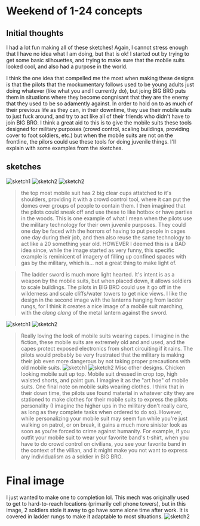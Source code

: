 # Weekend of 1-24 concepts
## Initial thoughts
I had a lot fun making all of these sketches! Again, I cannot stress enough that I have no idea what I am doing, but that is ok! I started out by trying to get some basic silhouettes, and trying to make sure that the mobile suits looked cool, and also had a purpose in the world.

I think the one idea that compelled me the most when making these designs is that the pilots that the mockumentary follows used to be young adults just doing whatever (like what you and I currently do), but joing BIG BRO puts them in situations where they become congnisant that they are the enemy that they used to be so adamently against. In order to hold on to as much of their previous life as they can, in their downtime, they use their mobile suits to just fuck around, and try to act like all of their friends who didn't have to join BIG BRO. I think a great aid to this is to give the mobile suits these tools designed for military purposes (crowd control, scaling buildings, providing cover to foot soldiers, etc.) but when the mobile suits are not on the frontline, the pilors could use these tools for doing juvenile things. I'll explain with some examples from the sketches.

## sketches
![sketch1](./scan_1_24_5.png)
![sketch2](./scan_1_24_3.png)
![sketch2](./scan_1_24_8.png)
> the top most mobile suit has 2 big clear cups attatched to it's shoulders, providing it with a crowd control tool, where it can put the domes over groups of people to contain them. I then imagined that the pilots could sneak off and use these to like hotbox or have parties in the woods. This is one example of what I mean when the pilots use the military technology for their own juvenile purposes. They could one day be faced with the horrors of having to put people in cages one day during their job, and then also reuse the same technology to act like a 20 something year old. HOWEVER I deemed this is a BAD idea since, while the image started as very funny, this specific example is reminicent of imagery of filling up confined spaces with gas by the military, which is... not a great thing to make light of.

> The ladder sword is much more light hearted. It's intent is as a weapon by the mobile suits, but when placed down, it allows soldiers to scale buildings. The pilots in BIG BRO could use it go off in the wilderness and scale cliffs/water towers to get nice views. I like the design in the second image with the lanterns hanging from ladder rungs, for I think it creates a nice image of a mobile suit marching, with the *clang* *clang* of the metal lantern against the sword.

![sketch1](./scan_1_24_6.png)
![sketch2](./scan_1_24_7.png)
> Really loving the look of mobile suits wearing capes. I imagine in the fiction, these mobile suits are extremely old and and used, and the capes protect exposed electronics from short circuiting if it rains. The pilots would probably be very frustrated that the military is making their job even more dangerous by not taking proper precautions with old mobile suits.
![sketch1](./scan_1_24_1.png)
![sketch2](./scan_1_24_4.png)
>Misc other designs. Chicken looking mobile suit up top. Mobile suit dressed in crop top, high waisted shorts, and paint gun. I imagine it as the "art hoe" of mobile suits. One final note on mobile suits wearing clothes. I think that in their down time, the pilots use found material in whatever city they are stationed to make clothes for their mobile suits to express the pilots personality (I imagine the higher ups in the military don't really care, as long as they complete tasks when ordered to do so). However, while personalizing your mobile suit may seem fun while you're just walking on patrol, or on break, it gains a much more sinister look as soon as you're forced to crime against humanity. For example, if you outfit your mobile suit to wear your favorite band's t-shirt, when you have to do crowd control on civilians, you see your favorite band in the context of the villian, and it might make you not want to express any individualism as a soldier in BIG BRO.
# Final image
I just wanted to make one to completion lol. This mech was originally used to get to hard-to-reach locations (primarily cell phone towers), but in this image, 2 soldiers stole it away to go have some alone time after work. It is covered in ladder rungs to make it adaptable to most situations.
![sketch2](./Robots/simon_robot.png)
